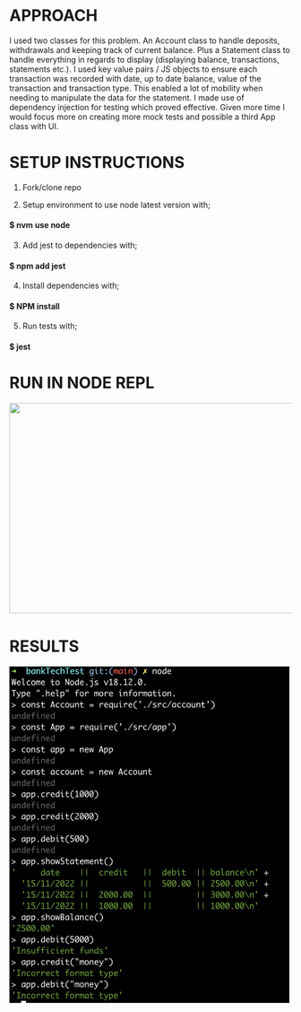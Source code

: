# APPROACH

I used two classes for this problem. An Account class to handle deposits, withdrawals and keeping track of current balance. Plus a Statement class to handle everything in regards to display (displaying balance, transactions, statements etc.). I used key value pairs / JS objects to ensure each transaction was recorded with date, up to date balance, value of the transaction and transaction type. This enabled a lot of mobility when needing to manipulate the data for the statement. I made use of dependency injection for testing which proved effective. Given more time I would focus more on creating more mock tests and possible a third App class with UI.

# SETUP INSTRUCTIONS

1. Fork/clone repo

2. Setup environment to use node latest version with;

#### $ nvm use node

3. Add jest to dependencies with;

#### $ npm add jest

4. Install dependencies with;

#### $ NPM install

5. Run tests with;

#### $ jest

# RUN IN NODE REPL

<img src="https://github.com/JoeOsborne77/bankTechTest/blob/main/img/REPL2.gif" width="550" height="375" />

# RESULTS

<img src="https://github.com/JoeOsborne77/bankTechTest/blob/main/img/repl.jpg" width="500" height="600" />
